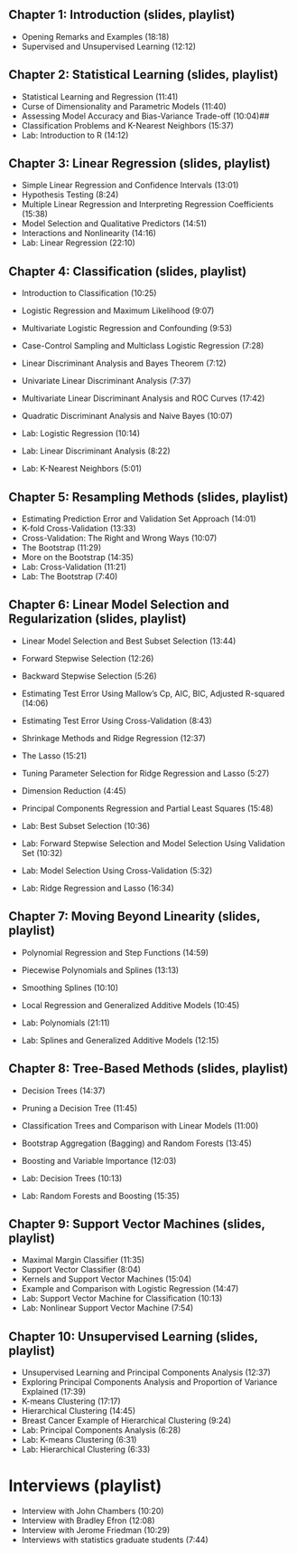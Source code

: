 ## Chapter 1: Introduction (slides, playlist)
* Opening Remarks and Examples (18:18)
* Supervised and Unsupervised Learning (12:12)
## Chapter 2: Statistical Learning (slides, playlist)
* Statistical Learning and Regression (11:41)
* Curse of Dimensionality and Parametric Models (11:40)
* Assessing Model Accuracy and Bias-Variance Trade-off (10:04)## 
* Classification Problems and K-Nearest Neighbors (15:37)
* Lab: Introduction to R (14:12)
## Chapter 3: Linear Regression (slides, playlist)
* Simple Linear Regression and Confidence Intervals (13:01)
* Hypothesis Testing (8:24)
* Multiple Linear Regression and Interpreting Regression Coefficients (15:38)
* Model Selection and Qualitative Predictors (14:51)
* Interactions and Nonlinearity (14:16)
* Lab: Linear Regression (22:10)
## Chapter 4: Classification (slides, playlist)
* Introduction to Classification (10:25)
* Logistic Regression and Maximum Likelihood (9:07)
* Multivariate Logistic Regression and Confounding (9:53)
* Case-Control Sampling and Multiclass Logistic Regression (7:28)
* Linear Discriminant Analysis and Bayes Theorem (7:12)
* Univariate Linear Discriminant Analysis (7:37)
* Multivariate Linear Discriminant Analysis and ROC Curves (17:42)
* Quadratic Discriminant Analysis and Naive Bayes (10:07)

* Lab: Logistic Regression (10:14)
* Lab: Linear Discriminant Analysis (8:22)
* Lab: K-Nearest Neighbors (5:01)
## Chapter 5: Resampling Methods (slides, playlist)
* Estimating Prediction Error and Validation Set Approach (14:01)
* K-fold Cross-Validation (13:33)
* Cross-Validation: The Right and Wrong Ways (10:07)
* The Bootstrap (11:29)
* More on the Bootstrap (14:35)
* Lab: Cross-Validation (11:21)
* Lab: The Bootstrap (7:40)
## Chapter 6: Linear Model Selection and Regularization (slides, playlist)
* Linear Model Selection and Best Subset Selection (13:44)
* Forward Stepwise Selection (12:26)
* Backward Stepwise Selection (5:26)
* Estimating Test Error Using Mallow’s Cp, AIC, BIC, Adjusted R-squared (14:06)
* Estimating Test Error Using Cross-Validation (8:43)
* Shrinkage Methods and Ridge Regression (12:37)
* The Lasso (15:21)
* Tuning Parameter Selection for Ridge Regression and Lasso (5:27)
* Dimension Reduction (4:45)
* Principal Components Regression and Partial Least Squares (15:48)

* Lab: Best Subset Selection (10:36)
* Lab: Forward Stepwise Selection and Model Selection Using Validation Set (10:32)
* Lab: Model Selection Using Cross-Validation (5:32)
* Lab: Ridge Regression and Lasso (16:34)
## Chapter 7: Moving Beyond Linearity (slides, playlist)
* Polynomial Regression and Step Functions (14:59)
* Piecewise Polynomials and Splines (13:13)
* Smoothing Splines (10:10)
* Local Regression and Generalized Additive Models (10:45)

* Lab: Polynomials (21:11)
* Lab: Splines and Generalized Additive Models (12:15)
## Chapter 8: Tree-Based Methods (slides, playlist)
* Decision Trees (14:37)
* Pruning a Decision Tree (11:45)
* Classification Trees and Comparison with Linear Models (11:00)
* Bootstrap Aggregation (Bagging) and Random Forests (13:45)
* Boosting and Variable Importance (12:03)

* Lab: Decision Trees (10:13)
* Lab: Random Forests and Boosting (15:35)
## Chapter 9: Support Vector Machines (slides, playlist)
* Maximal Margin Classifier (11:35)
* Support Vector Classifier (8:04)
* Kernels and Support Vector Machines (15:04)
* Example and Comparison with Logistic Regression (14:47)
* Lab: Support Vector Machine for Classification (10:13)
* Lab: Nonlinear Support Vector Machine (7:54)
## Chapter 10: Unsupervised Learning (slides, playlist)
* Unsupervised Learning and Principal Components Analysis (12:37)
* Exploring Principal Components Analysis and Proportion of Variance Explained (17:39)
* K-means Clustering (17:17)
* Hierarchical Clustering (14:45)
* Breast Cancer Example of Hierarchical Clustering (9:24)
* Lab: Principal Components Analysis (6:28)
* Lab: K-means Clustering (6:31)
* Lab: Hierarchical Clustering (6:33)

# Interviews (playlist)
* Interview with John Chambers (10:20)
* Interview with Bradley Efron (12:08)
* Interview with Jerome Friedman (10:29)
* Interviews with statistics graduate students (7:44)
